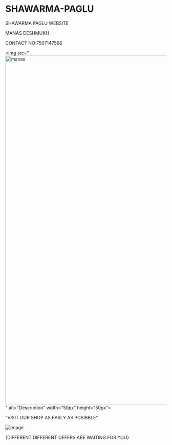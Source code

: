 # SHAWARMA-PAGLU
SHAWARMA PAGLU WEBSITE


MANAS DESHMUKH


CONTACT NO:7507147566


<img src="<img width="786" height="1090" alt="manas" src="https://github.com/user-attachments/assets/7ae46478-9b96-4dab-90b9-d56781292b99" />
" alt="Description" width="50px" height="50px">



"VISIT OUR SHOP AS EARLY AS POSIBBLE" 


![Image](https://github.com/user-attachments/assets/fa246d5e-0b1f-4bac-8e5c-49eb18ca6098)


{DIFFERENT DIFFERENT OFFERS ARE WAITING FOR YOU}
